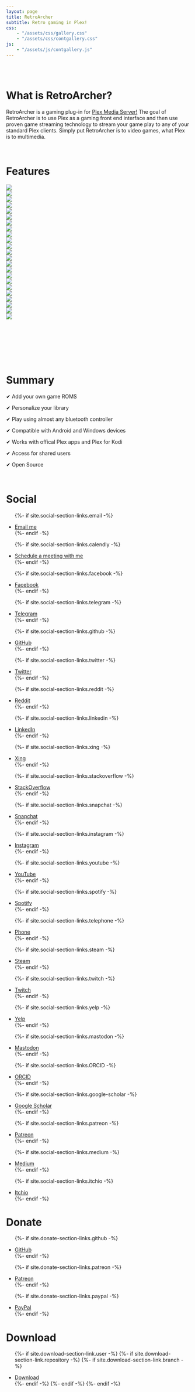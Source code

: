 ```yaml
---
layout: page
title: RetroArcher
subtitle: Retro gaming in Plex!
css:
    - "/assets/css/gallery.css"
    - "/assets/css/contgallery.css"
js: 
    - "/assets/js/contgallery.js"
---
```

<pre>


</pre>
<a name="about"></a>
# What is RetroArcher?

RetroArcher is a gaming plug-in for [Plex Media Server!](www.plex.tv) The goal of RetroArcher is to use Plex as a gaming front end interface and then use proven game streaming technology to stream your game play to any of your standard Plex clients. Simply put RetroArcher is to video games, what Plex is to multimedia.
<pre>

</pre>
<a name="features"></a>
# Features

<div class="gallery">
  <div class="item"><img src="/assets/img/platform_logos/nintendo/nintendo 3ds.png"></div>
  <div class="item"><img src="/assets/img/platform_logos/nintendo/nintendo 64.png"></div>
  <div class="item"><img src="/assets/img/platform_logos/nintendo/nintendo 64dd.png"></div>
  <div class="item"><img src="/assets/img/platform_logos/nintendo/nintendo ds.png"></div>
  <div class="item"><img src="/assets/img/platform_logos/nintendo/nintendo entertainment system.png"></div>
  <div class="item"><img src="/assets/img/platform_logos/nintendo/nintendo family computer disk system.png"></div>
  <div class="item"><img src="/assets/img/platform_logos/nintendo/nintendo family computer.png"></div>
  <div class="item"><img src="/assets/img/platform_logos/nintendo/nintendo game and watch.png"></div>
  <div class="item"><img src="/assets/img/platform_logos/nintendo/nintendo game boy advance.png"></div>
  <div class="item"><img src="/assets/img/platform_logos/nintendo/nintendo game boy color.png"></div>
  <div class="item"><img src="/assets/img/platform_logos/nintendo/nintendo game boy.png"></div>
  <div class="item"><img src="/assets/img/platform_logos/nintendo/nintendo gamecube.png"></div>
  <div class="item"><img src="/assets/img/platform_logos/nintendo/nintendo pokemon mini.png"></div>
  <div class="item"><img src="/assets/img/platform_logos/nintendo/nintendo satellaview.png"></div>
  <div class="item"><img src="/assets/img/platform_logos/nintendo/nintendo virtual boy.png"></div>
  <div class="item"><img src="/assets/img/platform_logos/nintendo/nintendo wii.png"></div>
  <div class="item"><img src="/assets/img/platform_logos/nintendo/nintendo super famicom.png"></div>
  <div class="item"><img src="/assets/img/platform_logos/nintendo/nintendo super nintendo entertainment system.png"></div>
</div>

<div class="conts">
	<div class="cont active">
		<img src="assets\img\controllers\xboxseriesx.png">
	</div>
	<div class="cont next">
		<img src="assets\img\controllers\ps4.png">
	</div>
	<div class="cont">
		<img src="assets\img\controllers\ps5.png">
	</div>
	<div class="cont">
		<img src="assets\img\controllers\xboxone.png">
	</div>
	<div class="cont prev">
		<img src="assets\img\controllers\luna.png">
</div>
	<div class="button-container">
		<div class="button"><i class="fas fa-angle-left"></i></div>
		<div class="button"><i class="fas fa-angle-right"></i></div>
	</div>
</div>

<pre>






</pre>

<a name="summary"></a>
# Summary

✔ Add your own game ROMS  
  
✔ Personalize your library  
  
✔ Play using almost any bluetooth controller  
  
✔ Compatible with Android and Windows devices  
  
✔ Works with offical Plex apps and Plex for Kodi  
  
✔ Access for shared users  
  
✔ Open Source  
  
<pre>

</pre>

<a name="social"></a>
# Social
<ul class="list-inline text-center footer-links">

{%- if site.social-section-links.email -%}
  <li class="list-inline-item">
    <a href="mailto:{{ site.social-section-links.email }}" title="Email me">
      <span class="fa-stack fa-lg" aria-hidden="true">
        <i class="fas fa-circle fa-stack-2x"></i>
        <i class="fas fa-envelope fa-stack-1x fa-inverse"></i>
      </span>
      <span class="sr-only">Email me</span>
   </a>
  </li>
{%- endif -%}

{%- if site.social-section-links.calendly -%}
  <li class="list-inline-item">
    <a href="https://calendly.com/{{ site.social-section-links.calendly }}" title="Schedule a meeting with me">
      <span class="fa-stack fa-lg" aria-hidden="true">
        <i class="fas fa-circle fa-stack-2x"></i>
        <i class="fas fa-calendar-check fa-stack-1x fa-inverse"></i>
      </span>
      <span class="sr-only">Schedule a meeting with me</span>
   </a>
  </li>
{%- endif -%}

{%- if site.social-section-links.facebook -%}
  <li class="list-inline-item">
    <a href="https://www.facebook.com/{{ site.social-section-links.facebook }}" title="Facebook">
      <span class="fa-stack fa-lg" aria-hidden="true">
        <i class="fas fa-circle fa-stack-2x"></i>
        <i class="fab fa-facebook fa-stack-1x fa-inverse"></i>
      </span>
      <span class="sr-only">Facebook</span>
   </a>
  </li>
{%- endif -%}

{%- if site.social-section-links.telegram -%}
  <li class="list-inline-item">
    <a href="https://t.me/{{ site.social-section-links.telegram }}" title="Telegram">
      <span class="fa-stack fa-lg" aria-hidden="true">
        <i class="fas fa-circle fa-stack-2x"></i>
        <i class="fab fa-telegram-plane fa-stack-1x fa-inverse"></i>
      </span>
      <span class="sr-only">Telegram</span>
    </a>
  </li>
{%- endif -%}

{%- if site.social-section-links.github -%}
  <li class="list-inline-item">
    <a href="https://github.com/{{ site.social-section-links.github }}" title="GitHub">
      <span class="fa-stack fa-lg" aria-hidden="true">
        <i class="fas fa-circle fa-stack-2x"></i>
        <i class="fab fa-github fa-stack-1x fa-inverse"></i>
      </span>
      <span class="sr-only">GitHub</span>
   </a>
  </li>
{%- endif -%}

{%- if site.social-section-links.twitter -%}
  <li class="list-inline-item">
    <a href="https://twitter.com/{{ site.social-section-links.twitter }}" title="Twitter">
      <span class="fa-stack fa-lg" aria-hidden="true">
        <i class="fas fa-circle fa-stack-2x"></i>
        <i class="fab fa-twitter fa-stack-1x fa-inverse"></i>
      </span>
      <span class="sr-only">Twitter</span>
   </a>
  </li>
{%- endif -%}

{%- if site.social-section-links.reddit -%}
  <li class="list-inline-item">
    <a href="https://reddit.com/r/{{ site.social-section-links.reddit }}" title="Reddit">
      <span class="fa-stack fa-lg" aria-hidden="true">
        <i class="fas fa-circle fa-stack-2x"></i>
        <i class="fab fa-reddit fa-stack-1x fa-inverse"></i>
      </span>
      <span class="sr-only">Reddit</span>
   </a>
  </li>
{%- endif -%}

{%- if site.social-section-links.linkedin -%}
  <li class="list-inline-item">
    <a href="https://linkedin.com/in/{{ site.social-section-links.linkedin }}" title="LinkedIn">
      <span class="fa-stack fa-lg" aria-hidden="true">
        <i class="fas fa-circle fa-stack-2x"></i>
        <i class="fab fa-linkedin fa-stack-1x fa-inverse"></i>
      </span>
      <span class="sr-only">LinkedIn</span>
   </a>
  </li>
{%- endif -%}

{%- if site.social-section-links.xing -%}
  <li class="list-inline-item">
    <a href="https://www.xing.com/profile/{{ site.social-section-links.xing }}" title="Xing">
      <span class="fa-stack fa-lg" aria-hidden="true">
        <i class="fas fa-circle fa-stack-2x"></i>
        <i class="fab fa-xing fa-stack-1x fa-inverse"></i>
      </span>
      <span class="sr-only">Xing</span>
   </a>
  </li>
{%- endif -%}

{%- if site.social-section-links.stackoverflow -%}
  <li class="list-inline-item">
    <a href="https://stackoverflow.com/users/{{ site.social-section-links.stackoverflow }}" title="StackOverflow">
      <span class="fa-stack fa-lg" aria-hidden="true">
        <i class="fas fa-circle fa-stack-2x"></i>
        <i class="fab fa-stack-overflow fa-stack-1x fa-inverse"></i>
      </span>
      <span class="sr-only">StackOverflow</span>
   </a>
  </li>
{%- endif -%}

{%- if site.social-section-links.snapchat -%}
  <li class="list-inline-item">
    <a href="https://www.snapchat.com/add/{{ site.social-section-links.snapchat }}" title="Snapchat">
      <span class="fa-stack fa-lg" aria-hidden="true">
        <i class="fas fa-circle fa-stack-2x"></i>
        <i class="fab fa-snapchat-ghost fa-stack-1x fa-inverse"></i>
      </span>
      <span class="sr-only">Snapchat</span>
   </a>
  </li>
{%- endif -%}

{%- if site.social-section-links.instagram -%}
  <li class="list-inline-item">
    <a href="https://www.instagram.com/{{ site.social-section-links.instagram }}" title="Instagram">
      <span class="fa-stack fa-lg" aria-hidden="true">
        <i class="fas fa-circle fa-stack-2x"></i>
        <i class="fab fa-instagram fa-stack-1x fa-inverse"></i>
      </span>
      <span class="sr-only">Instagram</span>
   </a>
  </li>
{%- endif -%}

{%- if site.social-section-links.youtube -%}
  <li class="list-inline-item">
    <a href="https://www.youtube.com/channel/{{ site.social-section-links.youtube }}" title="YouTube">
      <span class="fa-stack fa-lg" aria-hidden="true">
        <i class="fas fa-circle fa-stack-2x"></i>
        <i class="fab fa-youtube fa-stack-1x fa-inverse"></i>
      </span>
      <span class="sr-only">YouTube</span>
   </a>
  </li>
{%- endif -%}

{%- if site.social-section-links.spotify -%}
  <li class="list-inline-item">
    <a href="https://open.spotify.com/user/{{ site.social-section-links.spotify }}" title="Spotify">
      <span class="fa-stack fa-lg" aria-hidden="true">
        <i class="fas fa-circle fa-stack-2x"></i>
        <i class="fab fa-spotify fa-stack-1x fa-inverse"></i>
      </span>
      <span class="sr-only">Spotify</span>
   </a>
  </li>
{%- endif -%}

{%- if site.social-section-links.telephone -%}
  <li class="list-inline-item">
    <a href="tel:{{ site.social-section-links.telephone }}" title="Phone">
      <span class="fa-stack fa-lg" aria-hidden="true">
        <i class="fas fa-circle fa-stack-2x"></i>
        <i class="fas fa-phone fa-stack-1x fa-inverse"></i>
      </span>
      <span class="sr-only">Phone</span>
   </a>
  </li>
{%- endif -%}

{%- if site.social-section-links.steam -%}
  <li class="list-inline-item">
    <a href="https://steamcommunity.com/id/{{ site.social-section-links.steam }}" title="Steam">
      <span class="fa-stack fa-lg" aria-hidden="true">
        <i class="fas fa-circle fa-stack-2x"></i>
        <i class="fab fa-steam fa-stack-1x fa-inverse"></i>
      </span>
      <span class="sr-only">Steam</span>
   </a>
  </li>
{%- endif -%}

{%- if site.social-section-links.twitch -%}
  <li class="list-inline-item">
    <a href="https://www.twitch.tv/{{ site.social-section-links.twitch }}" title="Twitch">
      <span class="fa-stack fa-lg" aria-hidden="true">
        <i class="fas fa-circle fa-stack-2x"></i>
        <i class="fab fa-twitch fa-stack-1x fa-inverse"></i>
      </span>
      <span class="sr-only">Twitch</span>
   </a>
  </li>
{%- endif -%}

{%- if site.social-section-links.yelp -%}
  <li class="list-inline-item">
    <a href="https://{{ site.social-section-links.yelp }}.yelp.com" title="Yelp">
      <span class="fa-stack fa-lg" aria-hidden="true">
        <i class="fas fa-circle fa-stack-2x"></i>
        <i class="fab fa-yelp fa-stack-1x fa-inverse"></i>
      </span>
      <span class="sr-only">Yelp</span>
   </a>
  </li>
{%- endif -%}

{%- if site.social-section-links.mastodon -%}
  <li class="list-inline-item">
    <a href="https://{{ site.social-section-links.mastodon }}" title="Mastodon">
      <span class="fa-stack fa-lg" aria-hidden="true">
        <i class="fas fa-circle fa-stack-2x"></i>
        <i class="fab fa-mastodon fa-stack-1x fa-inverse"></i>
      </span>
      <span class="sr-only">Mastodon</span>
    </a>
  </li>
{%- endif -%}

{%- if site.social-section-links.ORCID -%}
 <li class="list-inline-item">
   <a href="https://orcid.org/{{ site.social-section-links.ORCID }}" title="ORCID">
     <span class="fa-stack fa-lg" aria-hidden="true">
       <i class="fas fa-circle fa-stack-2x"></i>
       <i class="fab fa-orcid fa-stack-1x fa-inverse"></i>
     </span>
     <span class="sr-only">ORCID</span>
   </a>
 </li>
{%- endif -%}

{%- if site.social-section-links.google-scholar -%}
  <li class="list-inline-item">
    <a href="https://scholar.google.com/{{ site.social-section-links.google-scholar }}" title="Google Scholar">
      <span class="fa-stack fa-lg" aria-hidden="true">
        <i class="fas fa-circle fa-stack-2x"></i>
        <i class="fa fa-graduation-cap fa-stack-1x fa-inverse"></i>
      </span>
      <span class="sr-only">Google Scholar</span>
    </a>
  </li>
{%- endif -%}

{%- if site.social-section-links.patreon -%}
  <li class="list-inline-item">
    <a href="https://patreon.com/{{ site.social-section-links.patreon }}" title="Patreon">
      <span class="fa-stack fa-lg" aria-hidden="true">
        <i class="fas fa-circle fa-stack-2x"></i>
        <i class="fab fa-patreon fa-stack-1x fa-inverse"></i>
      </span>
      <span class="sr-only">Patreon</span>
    </a>
  </li>
{%- endif -%}
  
{%- if site.social-section-links.medium -%}
  <li class="list-inline-item">
    <a href="https://medium.com/@{{ site.social-section-links.medium }}" title="Medium">
      <span class="fa-stack fa-lg" aria-hidden="true">
        <i class="fas fa-circle fa-stack-2x"></i>
        <i class="fab fa-medium fa-stack-1x fa-inverse"></i>
      </span>
      <span class="sr-only">Medium</span>
    </a>
  </li>
{%- endif -%}

{%- if site.social-section-links.itchio -%}
  <li class="list-inline-item">
    <a href="https://{{ site.social-section-links.itchio }}.itch.io/" title="Itchio">
      <span class="fa-stack fa-lg" aria-hidden="true">
        <i class="fas fa-circle fa-stack-2x"></i>
        <i class="fab fa-itch-io fa-stack-1x fa-inverse"></i>
      </span>
      <span class="sr-only">Itchio</span>
   </a>
  </li>
{%- endif -%}

</ul>


<a name="donate"></a>
# Donate
<ul class="list-inline text-center footer-links">

{%- if site.donate-section-links.github -%}
  <li class="list-inline-item">
    <a href="https://github.com/sponsors/{{ site.donate-section-links.github }}" title="GitHub">
      <span class="fa-stack fa-lg" aria-hidden="true">
        <i class="fas fa-circle fa-stack-2x"></i>
        <i class="fab fa-github fa-stack-1x fa-inverse"></i>
      </span>
      <span class="sr-only">GitHub</span>
   </a>
  </li>
{%- endif -%}

{%- if site.donate-section-links.patreon -%}
  <li class="list-inline-item">
    <a href="https://patreon.com/{{ site.donate-section-links.patreon }}" title="Patreon">
      <span class="fa-stack fa-lg" aria-hidden="true">
        <i class="fas fa-circle fa-stack-2x"></i>
        <i class="fab fa-patreon fa-stack-1x fa-inverse"></i>
      </span>
      <span class="sr-only">Patreon</span>
    </a>
  </li>
{%- endif -%}

{%- if site.donate-section-links.paypal -%}
  <li class="list-inline-item">
    <a href="https://paypal.me/{{ site.donate-section-links.paypal }}" title="PayPal">
      <span class="fa-stack fa-lg" aria-hidden="true">
        <i class="fas fa-circle fa-stack-2x"></i>
        <i class="fas fa-rss fa-stack-1x fa-inverse"></i>
      </span>
      <span class="sr-only">PayPal</span>
    </a>
  </li>
{%- endif -%}

</ul>


<a name="download"></a>
# Download
<ul class="list-inline text-center footer-links">

{%- if site.download-section-link.user -%}
  {%- if site.download-section-link.repository -%}
    {%- if site.download-section-link.branch -%}
      <li class="list-inline-item">
        <a href="https://github.com/{{ site.download-section-link.user }}/{{ site.download-section-link.repository }}/archive/refs/heads/{{ site.download-section-link.branch }}.zip" title="Download">
          <span class="fa-stack fa-lg" aria-hidden="true">
            <i class="fas fa-circle fa-stack-2x"></i>
            <i class="fab fa-github fa-stack-1x fa-inverse"></i>
          </span>
          <span class="sr-only">Download</span>
       </a>
      </li>
    {%- endif -%}
  {%- endif -%}
{%- endif -%}

</ul>

